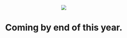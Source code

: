 <p align="center">
  <img src="https://user-images.githubusercontent.com/74561130/206789556-b8718a15-b312-48d5-a8c1-de3e56ff54fd.png" />
  <h1 align="center">Coming by end of this year.</h1>
</p>
